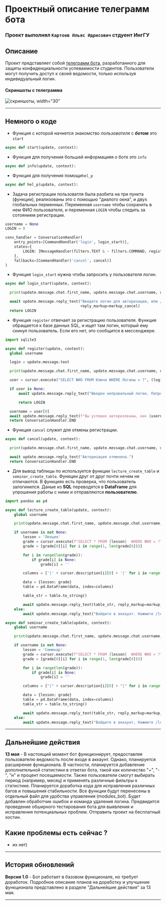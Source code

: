 # Проектный описание телеграмм бота
### Проект выполнял `Картоев Ильяс Идрисович` стдуент ИнгГУ

## Описание

Проект представляет собой [телеграмм бота](https://t.me/journa1_bot), разработанного для защиты конфиденциальности успеваемости студентов. Пользователи могут получить доступ к своей ведомости, только используя индивидуальный логин.

#### Скриншоты с телеграмма
![скриншоты,  width="30" ](https://github.com/ilez1234/fghfghfg/blob/main/Images/bot_1.jpg)

---
## Немного о коде
- Функция с которой начнется знакомство *пользователя* с ***ботом*** это `start`
```python
async def start(update, context):
```

- Функция для получения большей информацияя о боте это `info`
```python
async def info(update, context):
```

- Функция для получения помощи`hel_p`
```python
async def hel_p(update, context):
```

- Задача регистрации пользоватля была разбита на три пункта (функции), реализованы это с помощью "диалого окна",  и двух глобальных перменныx. Переменная ```username``` чтобы сохранить в нем ФИО пользователя, и переменная ```LOGIN``` чтобы следить за сотоянием регистрации.

```python
username = None
LOGIN = 0

conv_handler = ConversationHandler(
    entry_points=[CommandHandler('login', login_start)],
    states={
        LOGIN: [MessageHandler(filters.TEXT & ~ filters.COMMAND, register)]
    },
    fallbacks=[CommandHandler('cancel', cancel)]
)
```
  - Функция ```login_start``` нужна чтобы запросить у пользователя логин.
  ```python
  async def login_start(update, context):

    print(update.message.chat.first_name, update.message.chat.username, update.message.text)

    await update.message.reply_text("Введите логин для авторизации, или /cancel чтобы отменить",
                                    reply_markup=markup_cancel)
    return LOGIN
  ```
  - Функция ```register``` отвечает за регистрацию пользователя. Функция обращается к базе данных SQL, и ищет там логин, который ему скинул пользователь. Если его нет, это сообщится в мессенджере. 
  
  ```python
  import sqlite3

  async def register(update, context):
    global username

    login = update.message.text

    print(update.message.chat.first_name, update.message.chat.username, update.message.text)

    user = cursor.execute("SELECT ФИО FROM Ключи WHERE Логины = ?", (login,)).fetchone()

    if user is None:
        await update.message.reply_text("Введен неправильный логин. Попробуйте еще раз, или  /cancel чтобы отменить.", reply_markup=markup_cancel)

        return LOGIN

    username = user[0]
    await update.message.reply_text(f"Вы успешно авторизованы, как {username}!", reply_markup=markup_table)
    return ConversationHandler.END
  ```
  - Функция ```cancel``` служит для отмены регистрации.
  ```python
  async def cancel(update, context):

    print(update.message.chat.first_name, update.message.chat.username, update.message.text)

    await update.message.reply_text("Авторизация отменена.")
    return ConversationHandler.END
  ```
- Для вывод таблицы по используется функции `lecture_create_table` и `seminar_create_table`. Функции друг от друг почти нечем не отличаются. В функциях есть проверка, что пользователь залогинился. Даные из **SQL** переводятся в **DataFrame** для упрошения работы с ними и  отправляются **пользователю**.

```python
import pandas as pd

async def lecture_create_table(update, context):
    global username

    print(update.message.chat.first_name, update.message.chat.username, update.message.text)

    if username is not None:
        lesson = 'Лекция'
        grade = cursor.execute(f"SELECT * FROM {lesson}  WHERE ФИО = ?", [username]).fetchall()
        grade = [grade[0][i] for i in range(1, len(grade[0]))]

        for i in range(len(grade)):
            if grade[i] is None:
                grade[i] = ''

        columns = ['|' + cursor.description[i][0] + '|' for i in range(1, len(cursor.description))]

        data = {lesson: grade}
        table = pd.DataFrame(data, index=columns)

        table_str = table.to_string()

        await update.message.reply_text(table_str, reply_markup=markup_table)
    else:
        await update.message.reply_text("Войдите в аккаунт. Нажмите /login", reply_markup=markup_login)
```

```python
async def seminar_create_table(update, context):
    global username

    print(update.message.chat.first_name, update.message.chat.username, update.message.text)

    if username is not None:
        lesson = 'Семинар'
        grade = cursor.execute(f"SELECT * FROM {lesson}  WHERE ФИО = ?", [username]).fetchall()
        grade = [grade[0][i] for i in range(1, len(grade[0]))]

        for i in range(len(grade)):
            if grade[i] is None:
                grade[i] = ''

        columns = ["|" + cursor.description[i][0] + "|" for i in range(1, len(cursor.description))]

        data = {lesson: grade}
        table = pd.DataFrame(data, index=columns)
        table_str = table.to_string()

        await update.message.reply_text(table_str, reply_markup=markup_table)
    else:
        await update.message.reply_text("Войдите в аккаунт, Нажмите /login", reply_markup=markup_login)
```
---
## Дальнейшие действия

**13 мая** - В настоящий момент бот функционирует, предоставляя пользователю ведомость после входе в аккаунт. Однако, планируется  расширение функционала. В частности, планируется добавление дополнительной статистики в ответах бота, такой как количество "+", "-", "н" и процент посещаемости. Также пользователи смогут выбирать период (например, месяц) и применять различные фильтры к статистике. Планируется доработка кода для исправления различных багов и повышения стабильности. Все функции будут перенесены в отдельный файл для удобства управления (modules_bot). Будет добавлен обработчик ошибок и команда удаления логина. Предвидится проведение обширного тестирования бота для выявления и исправления потенциальных проблем. Отправить проект на бесплатный хостин.

## Какие проблемы есть сейчас ?

- их нет)
___
## История обновлений

**Версия 1.0** - Бот работает в базовом функционале, но требует доработок. Подробное описание планов на доработку и улучшение функционала представлено в разделе "Дальнейшие действия" за 13 мая.
___
